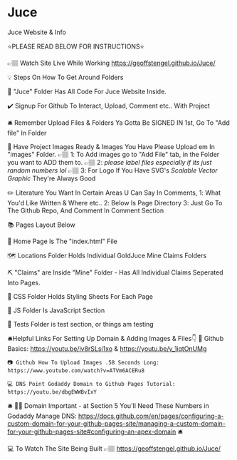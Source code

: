# Juce
Juce Website &amp; Info

⭐PLEASE READ BELOW FOR INSTRUCTIONS⭐

👉🏽 Watch Site Live While Working https://geoffstengel.github.io/Juce/

💡 Steps On How To Get Around Folders

🏺 "Juce" Folder Has All Code For Juce Website Inside.

✔️ Signup For Github To Interact, Upload, Comment etc.. With Project

🛎️ Remember Upload Files & Folders Ya Gotta Be SIGNED IN 1st, Go To "Add file" In Folder

📸 Have Project Images Ready & Images You Have Please Upload em In "images" Folder.
👉🏽 1️: To Add images go to "Add File" tab, in the Folder you want to ADD them to.
👉🏽 2️: *please label files especially if its just random numbers lol*
👉🏽 3️: For Logo If You Have SVG's *Scalable Vector Graphic* They're Always Good

✏️ Literature You Want In Certain Areas U Can Say In Comments, 
    1️: What You'd Like Written & Where etc..
    2️: Below Is Page Directory
    3️: Just Go To The Github Repo, And Comment In Comment Section

📚 Pages Layout Below

🏡 Home Page Is The "index.html" File

🗺️ Locations Folder Holds Individual GoldJuce Mine Claims Folders

⛏️ "Claims" are Inside "Mine" Folder - Has All Individual Claims Seperated Into Pages.

💾 CSS Folder Holds Styling Sheets For Each Page

💾 JS Folder Is JavaScript Section

💃 Tests Folder is test section, or things am testing

🛎️Helpful Links For Setting Up Domain & Adding Images & Files👇
    🎥 Github Basics: https://youtu.be/iv8rSLsi1xo & https://youtu.be/v_1iqtOnUMg

    📷 Github How To Upload Images .58 Seconds Long: https://www.youtube.com/watch?v=ATVm6ACERu8 

    💻 DNS Point Godaddy Domain to Github Pages Tutorial: https://youtu.be/dbgEWWBvIxY
    
🛎️
    👬🏽 Domain Important - at Section 5 You'll Need These Numbers in Godaddy Manage DNS: https://docs.github.com/en/pages/configuring-a-custom-domain-for-your-github-pages-site/managing-a-custom-domain-for-your-github-pages-site#configuring-an-apex-domain
🛎️

💻 To Watch The Site Being Built 👉🏽 https://geoffstengel.github.io/Juce/